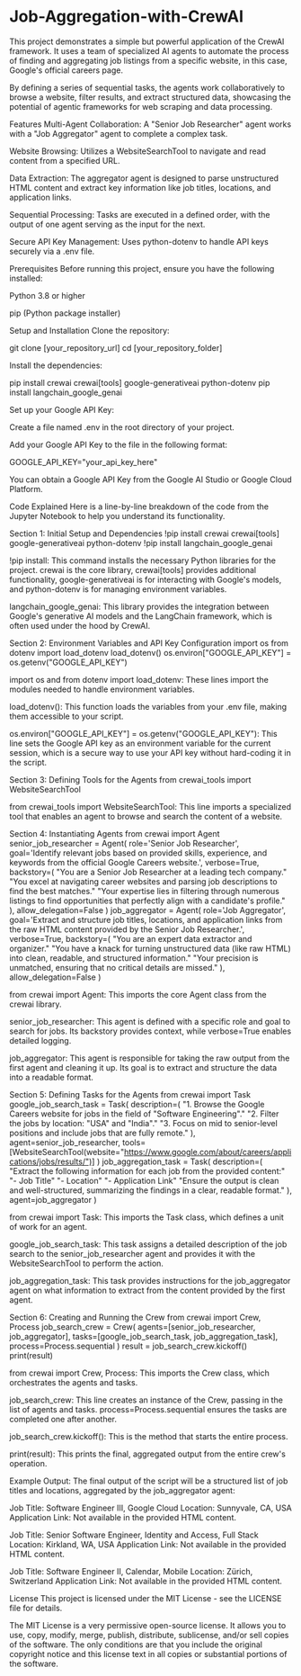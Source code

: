 # Job-Aggregation-with-CrewAI
This project demonstrates a simple but powerful application of the CrewAI framework. It uses a team of specialized AI agents to automate the process of finding and aggregating job listings from a specific website, in this case, Google's official careers page.

By defining a series of sequential tasks, the agents work collaboratively to browse a website, filter results, and extract structured data, showcasing the potential of agentic frameworks for web scraping and data processing.

Features
Multi-Agent Collaboration: A "Senior Job Researcher" agent works with a "Job Aggregator" agent to complete a complex task.

Website Browsing: Utilizes a WebsiteSearchTool to navigate and read content from a specified URL.

Data Extraction: The aggregator agent is designed to parse unstructured HTML content and extract key information like job titles, locations, and application links.

Sequential Processing: Tasks are executed in a defined order, with the output of one agent serving as the input for the next.

Secure API Key Management: Uses python-dotenv to handle API keys securely via a .env file.

Prerequisites
Before running this project, ensure you have the following installed:

Python 3.8 or higher

pip (Python package installer)

Setup and Installation
Clone the repository:

git clone [your_repository_url]
cd [your_repository_folder]

Install the dependencies:

pip install crewai crewai[tools] google-generativeai python-dotenv
pip install langchain_google_genai

Set up your Google API Key:

Create a file named .env in the root directory of your project.

Add your Google API Key to the file in the following format:

GOOGLE_API_KEY="your_api_key_here"

You can obtain a Google API Key from the Google AI Studio or Google Cloud Platform.

Code Explained
Here is a line-by-line breakdown of the code from the Jupyter Notebook to help you understand its functionality.

Section 1: 
Initial Setup and Dependencies
!pip install crewai crewai[tools] google-generativeai python-dotenv
!pip install langchain_google_genai

!pip install: This command installs the necessary Python libraries for the project. crewai is the core library, crewai[tools] provides additional functionality, google-generativeai is for interacting with Google's models, and python-dotenv is for managing environment variables.

langchain_google_genai: This library provides the integration between Google's generative AI models and the LangChain framework, which is often used under the hood by CrewAI.

Section 2: 
Environment Variables and API Key Configuration
import os
from dotenv import load_dotenv
load_dotenv()
os.environ["GOOGLE_API_KEY"] = os.getenv("GOOGLE_API_KEY")

import os and from dotenv import load_dotenv: These lines import the modules needed to handle environment variables.

load_dotenv(): This function loads the variables from your .env file, making them accessible to your script.

os.environ["GOOGLE_API_KEY"] = os.getenv("GOOGLE_API_KEY"): This line sets the Google API key as an environment variable for the current session, which is a secure way to use your API key without hard-coding it in the script.

Section 3: 
Defining Tools for the Agents
from crewai_tools import WebsiteSearchTool

from crewai_tools import WebsiteSearchTool: This line imports a specialized tool that enables an agent to browse and search the content of a website.

Section 4: 
Instantiating Agents
from crewai import Agent
senior_job_researcher = Agent(
    role='Senior Job Researcher',
    goal='Identify relevant jobs based on provided skills, experience, and keywords from the official Google Careers website.',
    verbose=True,
    backstory=(
        "You are a Senior Job Researcher at a leading tech company."
        "You excel at navigating career websites and parsing job descriptions to find the best matches."
        "Your expertise lies in filtering through numerous listings to find opportunities that perfectly align with a candidate's profile."
    ),
    allow_delegation=False
)
job_aggregator = Agent(
    role='Job Aggregator',
    goal='Extract and structure job titles, locations, and application links from the raw HTML content provided by the Senior Job Researcher.',
    verbose=True,
    backstory=(
        "You are an expert data extractor and organizer."
        "You have a knack for turning unstructured data (like raw HTML) into clean, readable, and structured information."
        "Your precision is unmatched, ensuring that no critical details are missed."
    ),
    allow_delegation=False
)

from crewai import Agent: This imports the core Agent class from the crewai library.

senior_job_researcher: This agent is defined with a specific role and goal to search for jobs. Its backstory provides context, while verbose=True enables detailed logging.

job_aggregator: This agent is responsible for taking the raw output from the first agent and cleaning it up. Its goal is to extract and structure the data into a readable format.

Section 5: 
Defining Tasks for the Agents
from crewai import Task
google_job_search_task = Task(
    description=(
        "1. Browse the Google Careers website for jobs in the field of \"Software Engineering\"."
        "2. Filter the jobs by location: \"USA\" and \"India\"."
        "3. Focus on mid to senior-level positions and include jobs that are fully remote."
    ),
    agent=senior_job_researcher,
    tools=[WebsiteSearchTool(website="https://www.google.com/about/careers/applications/jobs/results/")]
)
job_aggregation_task = Task(
    description=(
        "Extract the following information for each job from the provided content:"
        "- Job Title"
        "- Location"
        "- Application Link"
        "Ensure the output is clean and well-structured, summarizing the findings in a clear, readable format."
    ),
    agent=job_aggregator
)

from crewai import Task: This imports the Task class, which defines a unit of work for an agent.

google_job_search_task: This task assigns a detailed description of the job search to the senior_job_researcher agent and provides it with the WebsiteSearchTool to perform the action.

job_aggregation_task: This task provides instructions for the job_aggregator agent on what information to extract from the content provided by the first agent.

Section 6: 
Creating and Running the Crew
from crewai import Crew, Process
job_search_crew = Crew(
    agents=[senior_job_researcher, job_aggregator],
    tasks=[google_job_search_task, job_aggregation_task],
    process=Process.sequential
)
result = job_search_crew.kickoff()
print(result)

from crewai import Crew, Process: This imports the Crew class, which orchestrates the agents and tasks.

job_search_crew: This line creates an instance of the Crew, passing in the list of agents and tasks. process=Process.sequential ensures the tasks are completed one after another.

job_search_crew.kickoff(): This is the method that starts the entire process.

print(result): This prints the final, aggregated output from the entire crew's operation.

Example Output:
The final output of the script will be a structured list of job titles and locations, aggregated by the job_aggregator agent:

Job Title: Software Engineer III, Google Cloud
Location: Sunnyvale, CA, USA
Application Link: Not available in the provided HTML content.

Job Title: Senior Software Engineer, Identity and Access, Full Stack
Location: Kirkland, WA, USA
Application Link: Not available in the provided HTML content.

Job Title: Software Engineer II, Calendar, Mobile
Location: Zürich, Switzerland
Application Link: Not available in the provided HTML content.

License
This project is licensed under the MIT License - see the LICENSE file for details.

The MIT License is a very permissive open-source license. It allows you to use, copy, modify, merge, publish, distribute, sublicense, and/or sell copies of the software. The only conditions are that you include the original copyright notice and this license text in all copies or substantial portions of the software.
